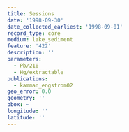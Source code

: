 ```yaml
---
title: Sessions
date: '1998-09-30'
date_collected_earliest: '1998-09-01'
record_type: core
medium: lake_sediment
feature: '422'
description: ''
parameters:
  - Pb/210
  - Hg/extractable
publications:
  - kamman_engstrom02
geo_error: 0.0
geometry: ''
bbox: ~
longitude: ''
latitude: ''
---
```


